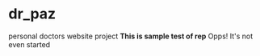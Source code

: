 # dr_paz

personal doctors website project
**This is sample test of rep**
Opps! It's not even started
